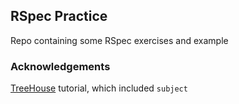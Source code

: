 ## RSpec Practice

Repo containing some RSpec exercises and example

### Acknowledgements

[TreeHouse](http://blog.teamtreehouse.com/an-introduction-to-rspec) tutorial, which included `subject` 
